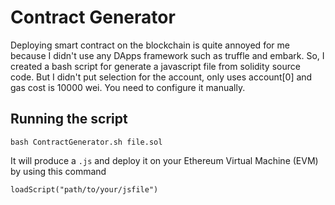# Contract Generator

Deploying smart contract on the blockchain is quite annoyed for me because I didn't use any DApps framework such as truffle and embark. So, I created a bash script for generate a javascript file from solidity source code. But I didn't put selection for the account, only uses account[0] and gas cost is 10000 wei. You need to configure it manually.


## Running the script
```
bash ContractGenerator.sh file.sol
``` 
It will produce a ```.js``` and deploy it on your Ethereum Virtual Machine (EVM) by using this command
```
loadScript("path/to/your/jsfile")
```
